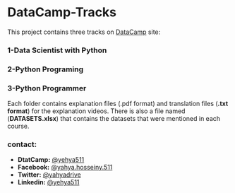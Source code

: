 # DataCamp-Tracks
This project contains three tracks on [DataCamp](https://www.DataCamp.com) site:
### 1-Data Scientist with Python
### 2-Python Programing
### 3-Python Programmer
Each folder contains explanation files (.pdf format) and translation files (**.txt format**) for the explanation videos.
There is also a file named (**DATASETS.xlsx**) that contains the datasets that were mentioned in each course.

### contact:
* **DtatCamp:**	[@yehya511](https://www.datacamp.com/profile/yehya511)
* **Facebook:**	[@yahya.hosseiny.511](https://www.facebook.com/yahya.hosseiny.511)
* **Twitter:**	[@yahyadrive](https://twitter.com/yahyadrive)
* **Linkedin:**	[@yehya511](https://www.linkedin.com/in/yahyahusseiny511)
